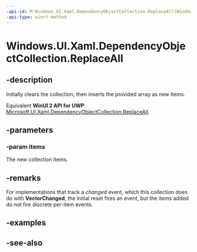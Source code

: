 ```yaml
---
-api-id: M:Windows.UI.Xaml.DependencyObjectCollection.ReplaceAll(Windows.UI.Xaml.DependencyObject[])
-api-type: winrt method
---
```


<!-- Method syntax
public void ReplaceAll(Windows.UI.Xaml.DependencyObject[] items)
-->

# Windows.UI.Xaml.DependencyObjectCollection.ReplaceAll

## -description
Initially clears the collection, then inserts the provided array as new items.

Equivalent **WinUI 2 API for UWP**: [Microsoft.UI.Xaml.DependencyObjectCollection.ReplaceAll](/windows/winui/api/microsoft.ui.xaml.dependencyobjectcollection.replaceall).

## -parameters
### -param items
The new collection items.

## -remarks
For implementations that track a *changed* event, which this collection does do with **VectorChanged**, the initial reset fires an event, but the items added do not fire discrete per-item events.

## -examples

## -see-also
